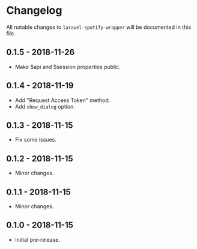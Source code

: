 # Changelog

All notable changes to `laravel-spotify-wrapper` will be documented in this file.

## 0.1.5 - 2018-11-26

- Make $api and $session properties public.

## 0.1.4 - 2018-11-19

- Add "Request Access Token" method.
- Add `show_dialog` option.

## 0.1.3 - 2018-11-15

- Fix some issues.

## 0.1.2 - 2018-11-15

- Minor changes.

## 0.1.1 - 2018-11-15

- Minor changes.

## 0.1.0 - 2018-11-15

- Initial pre-release.
